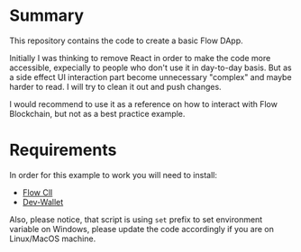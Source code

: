 # Summary
This repository contains the code to create a basic Flow DApp.

Initially I was thinking to remove React in order to make the code more accessible, expecially to people who don't use it in day-to-day basis. 
But as a side effect UI interaction part become unnecessary "complex" and maybe harder to read. I will try to clean it out and push changes.

I would recommend to use it as a reference on how to interact with Flow Blockchain, but not as a best practice example.

# Requirements
In order for this example to work you will need to install:
 - [Flow ClI](https://docs.onflow.org/docs/cli)
 - [Dev-Wallet](https://github.com/onflow/flow-js-sdk/tree/master/packages/dev-wallet)
 
 Also, please notice, that script is using `set` prefix to set environment variable on Windows, please update the code accordingly if you are on Linux/MacOS machine.
